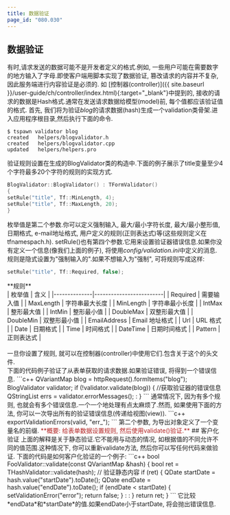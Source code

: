 ```yaml
---
title: 数据验证
page_id: "080.030"
---
```

## 数据验证
有时,请求发送的数据可能不是开发者定义的格式.例如, 一些用户可能在需要数字的地方输入了字母.即使客户端用脚本实现了数据验证, 篡改请求的内容并不复杂, 因此服务端进行内容验证是必须的.
如 [控制器(controller)]({{ site.baseurl }}/user-guide/ch/controller/index.html){:target="_blank"}中提到的, 接收的请求的数据是Hash格式.通常在发送请求数据给模型(model)前, 每个值都应该验证值的格式.
首先, 我们将为验证*blog*的请求数据(hash)生成一个validation类骨架.进入应用程序根目录,然后执行下面的命令.
```
$ tspawn validator blog
created   helpers/blogvalidator.h
created   helpers/blogvalidator.cpp
updated   helpers/helpers.pro
```
验证规则设置在生成的BlogValidator类的构造中.下面的例子展示了title变量至少4个字符最多20个字符的规则的实现方式.
```c++
BlogValidator::BlogValidator() : TFormValidator()
{
setRule("title", Tf::MinLength, 4);
setRule("title", Tf::MaxLength, 20);
}
```
枚举值是第二个参数.你可以定义强制输入, 最大/最小字符长度, 最大/最小整形值, 日期格式, e-mail地址格式, 用户定义的规则(正则表达式)等(这些规则定义在tfnamespach.h).
setRule()也有第四个参数.它用来设置验证器错误信息.如果你没有定义一个信息(像我们上面的例子), 将使用*config/validation.ini*中定义的消息.
规则是隐式设置为"强制输入的".如果不想输入为"强制", 可将规则写成这样:
```c++
setRule("title", Tf::Required, false);
```
<div class="center aligned" markdown="1">
**规则**
</div>
<div class="table-div" markdown="1">
| 枚举值         | 含义                 |
|--------------|-------------------------|
| Required     | 需要输入值        |
| MaxLength    | 字符串最大长度        |
| MinLength    | 字符串最小长度          |
| IntMax       | 整形最大值 |
| IntMin       | 整形最小值 |
| DoubleMax    | 双整形最大值  |
| DoubleMin    | 双整形最小值  |
| EmailAddress | Email 地址格式   |
| Url          | URL 格式             |
| Date         | 日期格式             |
| Time         | 时间格式           |
| DateTime     | 日期时间格式         |
| Pattern      | 正则表达式     |
</div><br>
一旦你设置了规则, 就可以在控制器(controller)中使用它们.包含关于这个的头文件.<br>
下面的代码例子验证了从表单获取的请求数据.如果验证错误, 将得到一个错误信息.
```c++
QVariantMap blog = httpRequest().formItems("blog");
BlogValidator validator;
if (!validator.validate(blog)) {
//获取验证器的错误信息
QStringList errs = validator.errorMessages();
:
}
```
通常情况下, 因为有多个规则, 也就会有多个错误信息.一个一个地处理有点太麻烦了.然而, 如果使用下面的方法, 你可以一次导出所有的验证错误信息(传递给视图(view)).
```c++
exportValidationErrors(valid, "err_");
```
第二个参数, 为导出对象定义了一个变量名的前缀.
<span style="color: #b22222">**概要: 给表单数据设置规则, 然后使用validate()验证.** </span>
## 客户化验证
上面的解释是关于静态验证.它不能用与动态的情况, 如根据值的不同允许不同的值范围.这种情况下, 你可以重新validate方法, 然后你可以写任何代码来做验证.
下面的代码是如何客户化验证的一个例子:
```c++
bool FooValidator::validate(const QVariantMap &hash)
{
bool ret = THashValidator::validate(hash);  // 验证静态内容
if (ret) {
QDate startDate = hash.value("startDate").toDate();
QDate endDate = hash.value("endDate").toDate();
if (endDate < startDate) {
setValidationError("error");
return false;
}
:
:
}
return ret;
}
```
它比较*endData*和*startDate*的值.如果endDate小于startDate, 将会抛出错误信息.